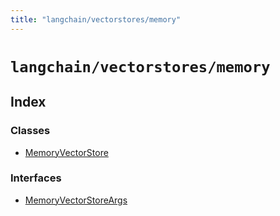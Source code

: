 ```yaml
---
title: "langchain/vectorstores/memory"
---
```


# `langchain/vectorstores/memory`

## Index

### Classes

- [MemoryVectorStore](classes/MemoryVectorStore.md)

### Interfaces

- [MemoryVectorStoreArgs](interfaces/MemoryVectorStoreArgs.md)
